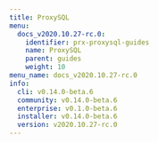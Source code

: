 ```yaml
---
title: ProxySQL
menu:
  docs_v2020.10.27-rc.0:
    identifier: prx-proxysql-guides
    name: ProxySQL
    parent: guides
    weight: 10
menu_name: docs_v2020.10.27-rc.0
info:
  cli: v0.14.0-beta.6
  community: v0.14.0-beta.6
  enterprise: v0.1.0-beta.6
  installer: v0.14.0-beta.6
  version: v2020.10.27-rc.0
---
```


